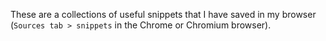 These are a collections of useful snippets that I have saved in my browser (`Sources tab > snippets` in the Chrome or Chromium browser).